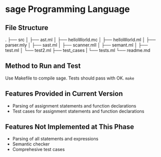 # sage Programming Language
## File Structure
.
├── src
│    ├── ast.ml
│    ├── helloWorld.mc
│    ├── helloWorld.ml
│    ├── parser.mly
│    ├── sast.ml
│    ├── scanner.mll
│    ├── semant.ml
│    ├── test.ml
│    └── test2.ml
├── test_cases
|    └── tests.ml
└── readme.md

## Method to Run and Test

Use Makefile to compile sage. Tests should pass with OK.
`make`

## Features Provided in Current Version

* Parsing of assignment statements and function declarations
* Test cases for assignment statements and function declarations
## Features Not Implemented at This Phase

* Parsing of all statements and expressions
* Semantic checker
* Comprehesive test cases
